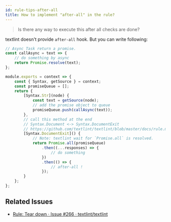 ```yaml
---
id: rule-tips-after-all
title: How to implement "after-all" in the rule?
---
```


> Is there any way to execute this after all checks are done?

textlint doesn't provide `after-all` hook.
But you can write following:

```js
// Async Task return a promise.
const callAsync = text => {
    // do something by async
    return Promise.resolve(text);
};

module.exports = context => {
    const { Syntax, getSource } = context;
    const promiseQueue = [];
    return {
        [Syntax.Str](node) {
            const text = getSource(node);
            // add the promise object to queue
            promiseQueue.push(callAsync(text));
        },
        // call this method at the end
        // Syntax.Document <-> Syntax.DocumentExit
        // https://github.com/textlint/textlint/blob/master/docs/rule.md
        [Syntax.DocumentExit]() {
            // Note: textlint wait for `Promise.all` is resolved.
            return Promise.all(promiseQueue)
                .then((...responses) => {
                    // do something
                })
                .then(() => {
                    // after-all !
                });
        }
    };
};
```

## Related Issues

- [Rule: Tear down · Issue #266 · textlint/textlint](https://github.com/textlint/textlint/issues/266#issuecomment-293192017 "Rule: Tear down · Issue #266 · textlint/textlint")
